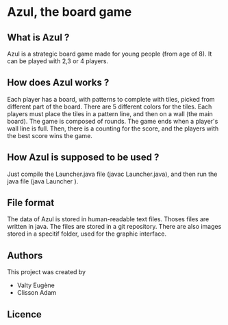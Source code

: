 # Azul, the board game


## What is Azul ?

Azul is a strategic board game made for young people (from age of 8). It can be played with 2,3 or 4 players. 


## How does Azul works ?

Each player has a board, with patterns to complete with tiles, picked from different part of the board.
There are 5 different colors for the tiles. Each players must place the tiles in a pattern line, and then on a wall (the main board). The game is composed of rounds.
The game ends when a player's wall line is full.
Then, there is a counting for the score, and the players with the best score wins the game.


## How Azul is supposed to be used ?

Just compile the Launcher.java file (javac Launcher.java), and then run the java file (java Launcher ).


## File format

The data of Azul is stored in human-readable text files. Thoses files are written in java. The files are stored in a git repository.
There are also images stored in a specitif folder, used for the graphic interface.


## Authors

This project was created by

*  Valty Eugène
*  Clisson Adam


## Licence
